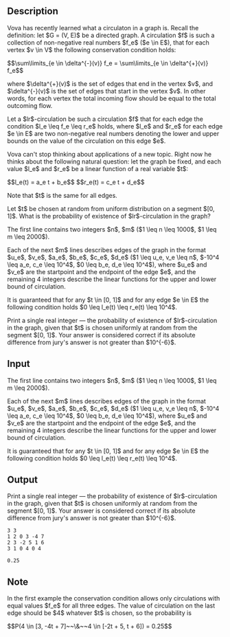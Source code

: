 ## Description

<div><p>Vova has recently learned what a <span class="tex-font-style-it">circulaton</span> in a graph is. Recall the definition: let $G = (V, E)$ be a directed graph. A circulation $f$ is such a collection of non-negative real numbers $f_e$ ($e \in E$), that for each vertex $v \in V$ the following <span class="tex-font-style-it">conservation</span> condition holds:</p><p>$$\sum\limits_{e \in \delta^{-}(v)} f_e = \sum\limits_{e \in \delta^{+}(v)} f_e$$</p><p>where $\delta^{+}(v)$ is the set of edges that end in the vertex $v$, and $\delta^{-}(v)$ is the set of edges that start in the vertex $v$. In other words, for each vertex the total incoming flow should be equal to the total outcoming flow.</p><p>Let a $lr$-circulation be such a circulation $f$ that for each edge the condition $l_e \leq f_e \leq r_e$ holds, where $l_e$ and $r_e$ for each edge $e \in E$ are two non-negative real numbers denoting the lower and upper bounds on the value of the circulation on this edge $e$.</p><p>Vova can't stop thinking about applications of a new topic. Right now he thinks about the following <span class="tex-font-style-it">natural</span> question: let the graph be fixed, and each value $l_e$ and $r_e$ be a linear function of a real variable $t$:</p><p>$$l_e(t) = a_e t + b_e$$ $$r_e(t) = c_e t + d_e$$</p><p>Note that $t$ is the <span class="tex-font-style-bf">same</span> for all edges.</p><p>Let $t$ be chosen at random from uniform distribution on a segment $[0, 1]$. What is the probability of existence of $lr$-circulation in the graph?</p></div><div class="input-specification"><p>The first line contains two integers $n$, $m$ ($1 \leq n \leq 1000$, $1 \leq m \leq 2000$).</p><p>Each of the next $m$ lines describes edges of the graph in the format $u_e$, $v_e$, $a_e$, $b_e$, $c_e$, $d_e$ ($1 \leq u_e, v_e \leq n$, $-10^4 \leq a_e, c_e \leq 10^4$, $0 \leq b_e, d_e \leq 10^4$), where $u_e$ and $v_e$ are the startpoint and the endpoint of the edge $e$, and the remaining 4 integers describe the linear functions for the upper and lower bound of circulation.</p><p>It is guaranteed that for any $t \in [0, 1]$ and for any edge $e \in E$ the following condition holds $0 \leq l_e(t) \leq r_e(t) \leq 10^4$.</p></div><div class="output-specification"><p>Print a single real integer — the probability of existence of $lr$-circulation in the graph, given that $t$ is chosen uniformly at random from the segment $[0, 1]$. Your answer is considered correct if its absolute difference from jury's answer is not greater than $10^{-6}$.</p></div>

## Input

<p>The first line contains two integers $n$, $m$ ($1 \leq n \leq 1000$, $1 \leq m \leq 2000$).</p><p>Each of the next $m$ lines describes edges of the graph in the format $u_e$, $v_e$, $a_e$, $b_e$, $c_e$, $d_e$ ($1 \leq u_e, v_e \leq n$, $-10^4 \leq a_e, c_e \leq 10^4$, $0 \leq b_e, d_e \leq 10^4$), where $u_e$ and $v_e$ are the startpoint and the endpoint of the edge $e$, and the remaining 4 integers describe the linear functions for the upper and lower bound of circulation.</p><p>It is guaranteed that for any $t \in [0, 1]$ and for any edge $e \in E$ the following condition holds $0 \leq l_e(t) \leq r_e(t) \leq 10^4$.</p>

## Output

<p>Print a single real integer — the probability of existence of $lr$-circulation in the graph, given that $t$ is chosen uniformly at random from the segment $[0, 1]$. Your answer is considered correct if its absolute difference from jury's answer is not greater than $10^{-6}$.</p>





```input1
3 3
1 2 0 3 -4 7
2 3 -2 5 1 6
3 1 0 4 0 4

```




```output1
0.25
```



## Note

<p>In the first example the conservation condition allows only circulations with equal values $f_e$ for all three edges. The value of circulation on the last edge should be $4$ whatever $t$ is chosen, so the probability is</p><p>$$P(4 \in [3, -4t + 7]~~\&amp;~~4 \in [-2t + 5, t + 6]) = 0.25$$</p>
